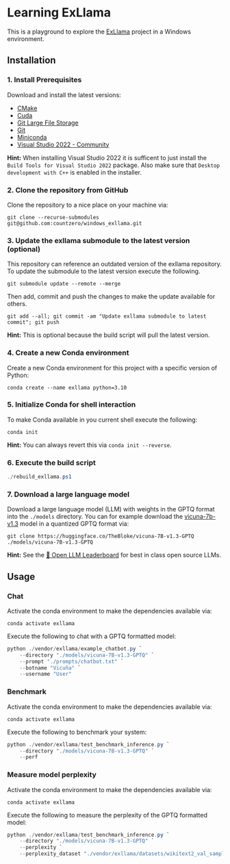# Learning ExLlama

This is a playground to explore the [ExLlama](https://github.com/turboderp/exllama) project in a Windows environment.

## Installation

### 1. Install Prerequisites

Download and install the latest versions:

* [CMake](https://cmake.org/download/)
* [Cuda](https://developer.nvidia.com/cuda-downloads)
* [Git Large File Storage](https://git-lfs.com)
* [Git](https://git-scm.com/download)
* [Miniconda](https://conda.io/projects/conda/en/stable/user-guide/install)
* [Visual Studio 2022 - Community](https://visualstudio.microsoft.com/downloads/)

**Hint:** When installing Visual Studio 2022 it is sufficent to just install the `Build Tools for Visual Studio 2022` package. Also make sure that `Desktop development with C++` is enabled in the installer.

### 2. Clone the repository from GitHub

Clone the repository to a nice place on your machine via:

```Shell
git clone --recurse-submodules git@github.com:countzero/windows_exllama.git
```

### 3. Update the exllama submodule to the latest version (optional)
This repository can reference an outdated version of the exllama repository. To update the submodule to the latest version execute the following.

```Shell
git submodule update --remote --merge
```

Then add, commit and push the changes to make the update available for others.

```Shell
git add --all; git commit -am "Update exllama submodule to latest commit"; git push
```

**Hint:** This is optional because the build script will pull the latest version.

### 4. Create a new Conda environment

Create a new Conda environment for this project with a specific version of Python:

```Shell
conda create --name exllama python=3.10
```

### 5. Initialize Conda for shell interaction

To make Conda available in you current shell execute the following:

```Shell
conda init
```

**Hint:** You can always revert this via `conda init --reverse`.

### 6. Execute the build script

```PowerShell
./rebuild_exllama.ps1
```

### 7. Download a large language model

Download a large language model (LLM) with weights in the GPTQ format into the `./models` directory. You can for example download the [vicuna-7b-v1.3](https://huggingface.co/lmsys/vicuna-7b-v1.3) model in a quantized GPTQ format via:

```Shell
git clone https://huggingface.co/TheBloke/vicuna-7B-v1.3-GPTQ ./models/vicuna-7B-v1.3-GPTQ
```

**Hint:** See the [🤗 Open LLM Leaderboard](https://huggingface.co/spaces/HuggingFaceH4/open_llm_leaderboard) for best in class open source LLMs.

## Usage

### Chat

Activate the conda environment to make the dependencies available via:

```Shell
conda activate exllama
```

Execute the following to chat with a GPTQ formatted model:

```PowerShell
python ./vendor/exllama/example_chatbot.py `
    --directory "./models/vicuna-7B-v1.3-GPTQ" `
    --prompt "./prompts/chatbot.txt" `
    --botname "Vicuña" `
    --username "User"
```

### Benchmark

Activate the conda environment to make the dependencies available via:

```Shell
conda activate exllama
```

Execute the following to benchmark your system:

```PowerShell
python ./vendor/exllama/test_benchmark_inference.py `
    --directory "./models/vicuna-7B-v1.3-GPTQ" `
    --perf
```

### Measure model perplexity

Activate the conda environment to make the dependencies available via:

```Shell
conda activate exllama
```

Execute the following to measure the perplexity of the GPTQ formatted model:

```PowerShell
python ./vendor/exllama/test_benchmark_inference.py `
    --directory "./models/vicuna-7B-v1.3-GPTQ" `
    --perplexity `
    --perplexity_dataset "./vendor/exllama/datasets/wikitext2_val_sample.jsonl"
```
